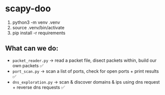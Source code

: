 # scapy-doo

1. python3 -m venv .venv
2. source .venv/bin/activate
3. pip install -r requirements


## What can we do:
- `packet_reader.py` -> read a packet file, disect packets within, build our own packets ✅
- `port_scan.py` -> scan a list of ports, check for open ports + print results ✅
- `dns_exploration.py` -> scan & discover domains & ips using dns request + reverse dns requests ✅